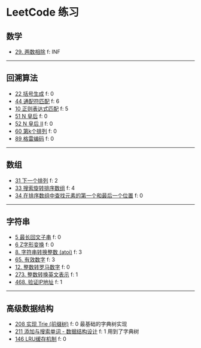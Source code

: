 # LeetCode 练习

## 数学

- [29. 两数相除](29) f: INF

---

## 回溯算法

- [22 括号生成](22) f: 0
- [44 通配符匹配](44) f: 6
- [10 正则表达式匹配](10) f: 5
- [51 N 皇后](51) f: 0 
- [52 N 皇后 II](52) f: 0
- [60 第k个排列](60) f: 0
- [89 格雷编码](89) f: 0

---

## 数组

- [31 下一个排列](31) f: 2
- [33 搜索旋转排序数组](33) f: 4
- [34 在排序数组中查找元素的第一个和最后一个位置](34) f: 0

---

## 字符串

- [5 最长回文子串](5) f: 0
- [6 Z字形变换](6) f: 0
- [8. 字符串转换整数 (atoi)](8) f: 3
- [65. 有效数字](65) f: 3
- [12. 整数转罗马数字](12) f: 0
- [273. 整数转换英文表示](273) f: 1
- [468. 验证IP地址](468) f: 1

---

## 高级数据结构

- [208 实现 Trie (前缀树)](208) f: 0 最基础的字典树实现
- [211 添加与搜索单词 - 数据结构设计](211) f: 1 用到了字典树
- [146 LRU缓存机制](146) f: 0
